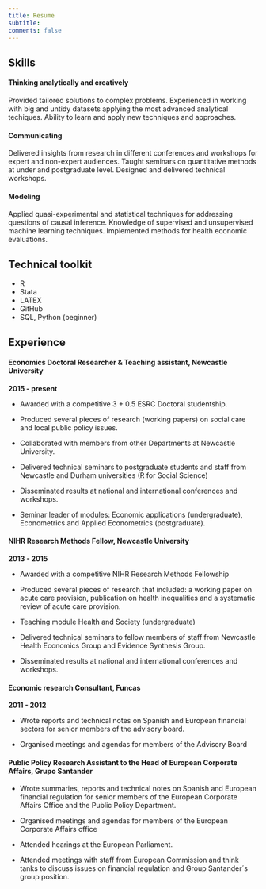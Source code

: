 ```yaml
---
title: Resume
subtitle: 
comments: false
---
```



## Skills


#### Thinking analytically and creatively 

Provided tailored solutions to complex problems. Experienced in working with big and untidy datasets applying the most advanced analytical techiques. Ability to learn and apply new techniques and approaches. 

#### Communicating 

Delivered insights from research in different conferences and workshops for expert and non-expert audiences. Taught seminars on quantitative methods at under and postgraduate level. Designed and delivered technical workshops.

#### Modeling

Applied quasi-experimental and statistical techniques for addressing questions of causal inference. Knowledge of supervised and unsupervised machine learning techniques. Implemented methods for health economic evaluations. 


## Technical toolkit



- R 
- Stata 
- LATEX 
- GitHub 
- SQL, Python (beginner)



## Experience

#### Economics Doctoral Researcher & Teaching assistant, Newcastle University 

**2015 - present**

- Awarded with a competitive 3 + 0.5 ESRC Doctoral studentship.

- Produced several pieces of research (working papers) on social care and local public policy issues.

- Collaborated with members from other Departments at Newcastle University.


- Delivered technical seminars to postgraduate students and staff from Newcastle and Durham universities (R for Social Science)

- Disseminated results at national and international conferences and workshops.

- Seminar leader of modules: Economic applications (undergraduate), Econometrics and Applied Econometrics (postgraduate).


#### NIHR Research Methods Fellow, Newcastle University 

**2013 - 2015**

- Awarded with a competitive NIHR Research Methods Fellowship

- Produced several pieces of research that included: a working paper on acute care provision, publication on health inequalities and a systematic review of acute care provision.

- Teaching module Health and Society (undergraduate) 

- Delivered technical seminars to fellow members of staff from Newcastle Health Economics Group and Evidence Synthesis Group. 

- Disseminated results at national and international conferences and workshops.


#### Economic research Consultant, Funcas 

**2011 - 2012**

- Wrote reports and technical notes on Spanish and European financial sectors for senior members of the advisory board. 

- Organised meetings and agendas for members of the Advisory Board



#### Public Policy Research Assistant to the Head of European Corporate Affairs, Grupo Santander 

- Wrote summaries, reports and technical notes on Spanish and European financial regulation for senior members of the European Corporate Affairs Office and the Public Policy Department. 

- Organised meetings and agendas for members of the European Corporate Affairs office

- Attended hearings at the European Parliament.

- Attended meetings with staff from European Commission and think tanks to discuss issues on financial regulation and Group Santander´s group position.
